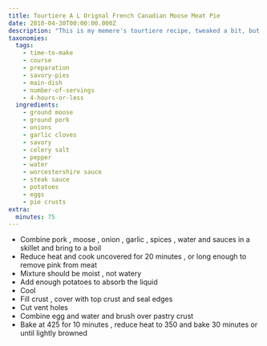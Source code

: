 ```yaml
---
title: Tourtiere A L Orignal French Canadian Moose Meat Pie
date: 2010-04-30T00:00:00.000Z
description: "This is my memere's tourtiere recipe, tweaked a bit, but don't tell her that. one does not mess with a french woman's meat pie recipe, lol.\r\nall the men in my family are moose hunters. this is one way we use the ground moose meat. moose meat is very lean so do not cut back on the ground pork."
taxonomies:
  tags:
    - time-to-make
    - course
    - preparation
    - savory-pies
    - main-dish
    - number-of-servings
    - 4-hours-or-less
  ingredients:
    - ground moose
    - ground pork
    - onions
    - garlic cloves
    - savory
    - celery salt
    - pepper
    - water
    - worcestershire sauce
    - steak sauce
    - potatoes
    - eggs
    - pie crusts
extra:
  minutes: 75
---
```

 - Combine pork , moose , onion , garlic , spices , water and sauces in a skillet and bring to a boil
 - Reduce heat and cook uncovered for 20 minutes , or long enough to remove pink from meat
 - Mixture should be moist , not watery
 - Add enough potatoes to absorb the liquid
 - Cool
 - Fill crust , cover with top crust and seal edges
 - Cut vent holes
 - Combine egg and water and brush over pastry crust
 - Bake at 425 for 10 minutes , reduce heat to 350 and bake 30 minutes or until lightly browned
